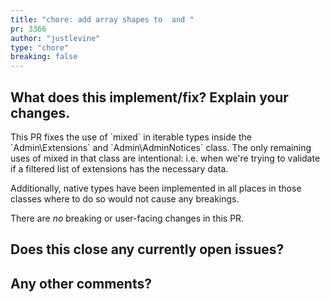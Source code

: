 ```yaml
---
title: "chore: add array shapes to  and "
pr: 3366
author: "justlevine"
type: "chore"
breaking: false
---
```


## What does this implement/fix? Explain your changes.

This PR fixes the use of \`mixed\` in iterable types inside the \`Admin\Extensions\` and \`Admin\AdminNotices\` class. The only remaining uses of mixed in that class are intentional: i.e. when we're trying to validate if a filtered list of extensions has the necessary data.

Additionally, native types have been implemented in all places in those classes where to do so would not cause any breakings.

There are _no_ breaking or user-facing changes in this PR. 

## Does this close any currently open issues?



## Any other comments?
